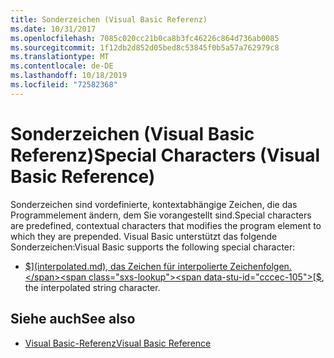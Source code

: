 ```yaml
---
title: Sonderzeichen (Visual Basic Referenz)
ms.date: 10/31/2017
ms.openlocfilehash: 7085c020cc21b0ca8b3fc46226c864d736ab0085
ms.sourcegitcommit: 1f12db2d852d05bed8c53845f0b5a57a762979c8
ms.translationtype: MT
ms.contentlocale: de-DE
ms.lasthandoff: 10/18/2019
ms.locfileid: "72582368"
---
```

# <a name="special-characters-visual-basic-reference"></a><span data-ttu-id="cccec-102">Sonderzeichen (Visual Basic Referenz)</span><span class="sxs-lookup"><span data-stu-id="cccec-102">Special Characters (Visual Basic Reference)</span></span>

<span data-ttu-id="cccec-103">Sonderzeichen sind vordefinierte, kontextabhängige Zeichen, die das Programmelement ändern, dem Sie vorangestellt sind.</span><span class="sxs-lookup"><span data-stu-id="cccec-103">Special characters are predefined, contextual characters that modifies the program element to which they are prepended.</span></span> <span data-ttu-id="cccec-104">Visual Basic unterstützt das folgende Sonderzeichen:</span><span class="sxs-lookup"><span data-stu-id="cccec-104">Visual Basic supports the following special character:</span></span>

- <span data-ttu-id="cccec-105">[$](interpolated.md), das Zeichen für interpolierte Zeichenfolgen.</span><span class="sxs-lookup"><span data-stu-id="cccec-105">[$](interpolated.md), the interpolated string character.</span></span>

## <a name="see-also"></a><span data-ttu-id="cccec-106">Siehe auch</span><span class="sxs-lookup"><span data-stu-id="cccec-106">See also</span></span>

- [<span data-ttu-id="cccec-107">Visual Basic-Referenz</span><span class="sxs-lookup"><span data-stu-id="cccec-107">Visual Basic Reference</span></span>](../../../visual-basic/language-reference/index.md)
